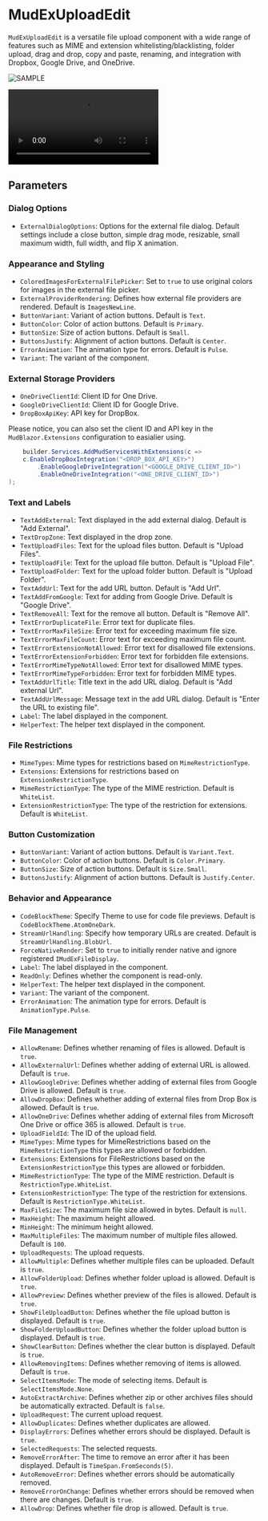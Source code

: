 # MudExUploadEdit

<!-- UPLOADEDIT:START -->

`MudExUploadEdit` is a versatile file upload component with a wide range of features such as MIME and extension whitelisting/blacklisting, folder upload, drag and drop, copy and paste, renaming, and integration with Dropbox, Google Drive, and OneDrive.

![SAMPLE](https://raw.githubusercontent.com/fgilde/MudBlazor.Extensions/main/MudBlazor.Extensions/Screenshots/UploadEdit.gif)

![Download Video](https://github.com/fgilde/MudBlazor.Extensions/blob/main/MudBlazor.Extensions/Screenshots/UploadEdit.mkv?raw=true)


<!-- UPLOADEDIT:END -->

## Parameters

### Dialog Options

- `ExternalDialogOptions`: Options for the external file dialog. Default settings include a close button, simple drag mode, resizable, small maximum width, full width, and flip X animation.

### Appearance and Styling

- `ColoredImagesForExternalFilePicker`: Set to `true` to use original colors for images in the external file picker.
- `ExternalProviderRendering`: Defines how external file providers are rendered. Default is `ImagesNewLine`.
- `ButtonVariant`: Variant of action buttons. Default is `Text`.
- `ButtonColor`: Color of action buttons. Default is `Primary`.
- `ButtonSize`: Size of action buttons. Default is `Small`.
- `ButtonsJustify`: Alignment of action buttons. Default is `Center`.
- `ErrorAnimation`: The animation type for errors. Default is `Pulse`.
- `Variant`: The variant of the component.

### External Storage Providers

- `OneDriveClientId`: Client ID for One Drive.
- `GoogleDriveClientId`: Client ID for Google Drive.
- `DropBoxApiKey`: API key for DropBox.

Please notice, you can also set the client ID and API key in the `MudBlazor.Extensions` configuration to easialier using.

```c#
	builder.Services.AddMudServicesWithExtensions(c =>
    c.EnableDropBoxIntegration("<DROP_BOX_API_KEY>")
        .EnableGoogleDriveIntegration("<GOOGLE_DRIVE_CLIENT_ID>")
        .EnableOneDriveIntegration("<ONE_DRIVE_CLIENT_ID>")
);
```

### Text and Labels

- `TextAddExternal`: Text displayed in the add external dialog. Default is "Add External".
- `TextDropZone`: Text displayed in the drop zone.
- `TextUploadFiles`: Text for the upload files button. Default is "Upload Files".
- `TextUploadFile`: Text for the upload file button. Default is "Upload File".
- `TextUploadFolder`: Text for the upload folder button. Default is "Upload Folder".
- `TextAddUrl`: Text for the add URL button. Default is "Add Url".
- `TextAddFromGoogle`: Text for adding from Google Drive. Default is "Google Drive".
- `TextRemoveAll`: Text for the remove all button. Default is "Remove All".
- `TextErrorDuplicateFile`: Error text for duplicate files.
- `TextErrorMaxFileSize`: Error text for exceeding maximum file size.
- `TextErrorMaxFileCount`: Error text for exceeding maximum file count.
- `TextErrorExtensionNotAllowed`: Error text for disallowed file extensions.
- `TextErrorExtensionForbidden`: Error text for forbidden file extensions.
- `TextErrorMimeTypeNotAllowed`: Error text for disallowed MIME types.
- `TextErrorMimeTypeForbidden`: Error text for forbidden MIME types.
- `TextAddUrlTitle`: Title text in the add URL dialog. Default is "Add external Url".
- `TextAddUrlMessage`: Message text in the add URL dialog. Default is "Enter the URL to existing file".
- `Label`: The label displayed in the component.
- `HelperText`: The helper text displayed in the component.

### File Restrictions

- `MimeTypes`: Mime types for restrictions based on `MimeRestrictionType`.
- `Extensions`: Extensions for restrictions based on `ExtensionRestrictionType`.
- `MimeRestrictionType`: The type of the MIME restriction. Default is `WhiteList`.
- `ExtensionRestrictionType`: The type of the restriction for extensions. Default is `WhiteList`.


### Button Customization

- `ButtonVariant`: Variant of action buttons. Default is `Variant.Text`.
- `ButtonColor`: Color of action buttons. Default is `Color.Primary`.
- `ButtonSize`: Size of action buttons. Default is `Size.Small`.
- `ButtonsJustify`: Alignment of action buttons. Default is `Justify.Center`.

### Behavior and Appearance

- `CodeBlockTheme`: Specify Theme to use for code file previews. Default is `CodeBlockTheme.AtomOneDark`.
- `StreamUrlHandling`: Specify how temporary URLs are created. Default is `StreamUrlHandling.BlobUrl`.
- `ForceNativeRender`: Set to `true` to initially render native and ignore registered `IMudExFileDisplay`.
- `Label`: The label displayed in the component.
- `ReadOnly`: Defines whether the component is read-only.
- `HelperText`: The helper text displayed in the component.
- `Variant`: The variant of the component.
- `ErrorAnimation`: The animation type for errors. Default is `AnimationType.Pulse`.

### File Management

- `AllowRename`: Defines whether renaming of files is allowed. Default is `true`.
- `AllowExternalUrl`: Defines whether adding of external URL is allowed. Default is `true`.
- `AllowGoogleDrive`: Defines whether adding of external files from Google Drive is allowed. Default is `true`.
- `AllowDropBox`: Defines whether adding of external files from Drop Box is allowed. Default is `true`.
- `AllowOneDrive`: Defines whether adding of external files from Microsoft One Drive or office 365 is allowed. Default is `true`.
- `UploadFieldId`: The ID of the upload field.
- `MimeTypes`: Mime types for MimeRestrictions based on the `MimeRestrictionType` this types are allowed or forbidden.
- `Extensions`: Extensions for FileRestrictions based on the `ExtensionRestrictionType` this types are allowed or forbidden.
- `MimeRestrictionType`: The type of the MIME restriction. Default is `RestrictionType.WhiteList`.
- `ExtensionRestrictionType`: The type of the restriction for extensions. Default is `RestrictionType.WhiteList`.
- `MaxFileSize`: The maximum file size allowed in bytes. Default is `null`.
- `MaxHeight`: The maximum height allowed.
- `MinHeight`: The minimum height allowed.
- `MaxMultipleFiles`: The maximum number of multiple files allowed. Default is `100`.
- `UploadRequests`: The upload requests.
- `AllowMultiple`: Defines whether multiple files can be uploaded. Default is `true`.
- `AllowFolderUpload`: Defines whether folder upload is allowed. Default is `true`.
- `AllowPreview`: Defines whether preview of the files is allowed. Default is `true`.
- `ShowFileUploadButton`: Defines whether the file upload button is displayed. Default is `true`.
- `ShowFolderUploadButton`: Defines whether the folder upload button is displayed. Default is `true`.
- `ShowClearButton`: Defines whether the clear button is displayed. Default is `true`.
- `AllowRemovingItems`: Defines whether removing of items is allowed. Default is `true`.
- `SelectItemsMode`: The mode of selecting items. Default is `SelectItemsMode.None`.
- `AutoExtractArchive`: Defines whether zip or other archives files should be automatically extracted. Default is `false`.
- `UploadRequest`: The current upload request.
- `AllowDuplicates`: Defines whether duplicates are allowed.
- `DisplayErrors`: Defines whether errors should be displayed. Default is `true`.
- `SelectedRequests`: The selected requests.
- `RemoveErrorAfter`: The time to remove an error after it has been displayed. Default is `TimeSpan.FromSeconds(5)`.
- `AutoRemoveError`: Defines whether errors should be automatically removed.
- `RemoveErrorOnChange`: Defines whether errors should be removed when there are changes. Default is `true`.
- `AllowDrop`: Defines whether file drop is allowed. Default is `true`.